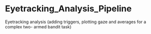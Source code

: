 # Eyetracking_Analysis_Pipeline
 Eyetracking analysis (adding triggers, plotting gaze and averages for a complex two- armed bandit task)

